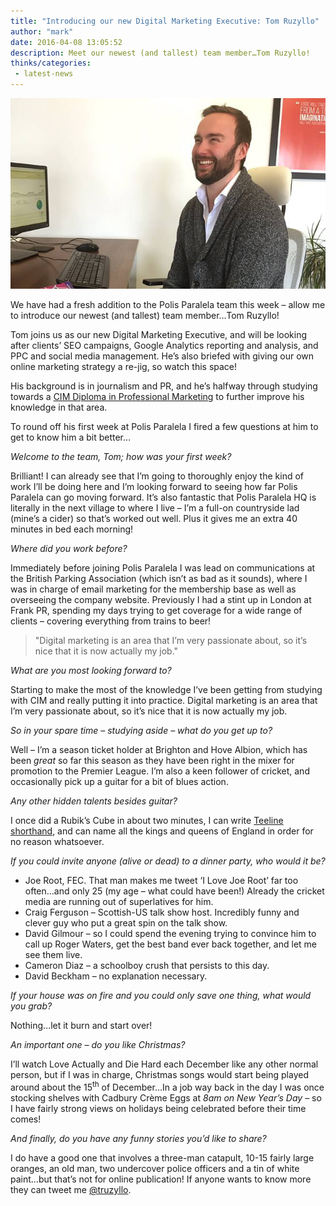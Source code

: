 ```yaml
---
title: "Introducing our new Digital Marketing Executive: Tom Ruzyllo"
author: "mark"
date: 2016-04-08 13:05:52
description: Meet our newest (and tallest) team member…Tom Ruzyllo!
thinks/categories: 
 - latest-news
---
```


[![](images/blog/tom-ruzyllo.jpg "Meet our new Digital Marketing Executive...Tom Ruzyllo")](images/blog/tom-ruzyllo.jpg)

We have had a fresh addition to the Polis Paralela team this week – allow me to introduce our newest (and tallest) team member…Tom Ruzyllo!

Tom joins us as our new Digital Marketing Executive, and will be looking after clients’ SEO campaigns, Google Analytics reporting and analysis, and PPC and social media management. He’s also briefed with giving our own online marketing strategy a re-jig, so watch this space!

His background is in journalism and PR, and he’s halfway through studying towards a [CIM Diploma in Professional Marketing](http://www.cim.co.uk/learning/qualifications/diploma-in-professional-marketing/) to further improve his knowledge in that area.

To round off his first week at Polis Paralela I fired a few questions at him to get to know him a bit better…

*Welcome to the team, Tom; how was your first week?*

Brilliant! I can already see that I’m going to thoroughly enjoy the kind of work I’ll be doing here and I’m looking forward to seeing how far Polis Paralela can go moving forward. It’s also fantastic that Polis Paralela HQ is literally in the next village to where I live – I’m a full-on countryside lad (mine’s a cider) so that’s worked out well. Plus it gives me an extra 40 minutes in bed each morning!

*Where did you work before?*

Immediately before joining Polis Paralela I was lead on communications at the British Parking Association (which isn’t as bad as it sounds), where I was in charge of email marketing for the membership base as well as overseeing the company website. Previously I had a stint up in London at Frank PR, spending my days trying to get coverage for a wide range of clients – covering everything from trains to beer!

> "Digital marketing is an area that I’m very passionate about, so it’s nice that it is now actually my job."

*What are you most looking forward to?*

Starting to make the most of the knowledge I’ve been getting from studying with CIM and really putting it into practice. Digital marketing is an area that I’m very passionate about, so it’s nice that it is now actually my job.

*So in your spare time – studying aside – what do you get up to?*

Well – I’m a season ticket holder at Brighton and Hove Albion, which has been *great* so far this season as they have been right in the mixer for promotion to the Premier League. I’m also a keen follower of cricket, and occasionally pick up a guitar for a bit of blues action.

*Any other hidden talents besides guitar?*

I once did a Rubik’s Cube in about two minutes, I can write [Teeline shorthand](https://en.wikipedia.org/wiki/Teeline_Shorthand), and can name all the kings and queens of England in order for no reason whatsoever.

*If you could invite anyone (alive or dead) to a dinner party, who would it be?*

- Joe Root, FEC. That man makes me tweet ‘I Love Joe Root’ far too often…and only 25 (my age – what could have been!) Already the cricket media are running out of superlatives for him.
- Craig Ferguson – Scottish-US talk show host. Incredibly funny and clever guy who put a great spin on the talk show.
- David Gilmour – so I could spend the evening trying to convince him to call up Roger Waters, get the best band ever back together, and let me see them live.
- Cameron Diaz – a schoolboy crush that persists to this day.
- David Beckham – no explanation necessary.


*If your house was on fire and you could only save one thing, what would you grab?*

Nothing…let it burn and start over!

*An important one – do you like Christmas?*

I’ll watch Love Actually and Die Hard each December like any other normal person, but if I was in charge, Christmas songs would start being played around about the 15<sup>th</sup> of December…In a job way back in the day I was once stocking shelves with Cadbury Crème Eggs at *8am on New Year’s Day* – so I have fairly strong views on holidays being celebrated before their time comes!

*And finally, do you have any funny stories you’d like to share?*

I do have a good one that involves a three-man catapult, 10-15 fairly large oranges, an old man, two undercover police officers and a tin of white paint…but that’s not for online publication! If anyone wants to know more they can tweet me [@truzyllo](https://twitter.com/truzyllo).


